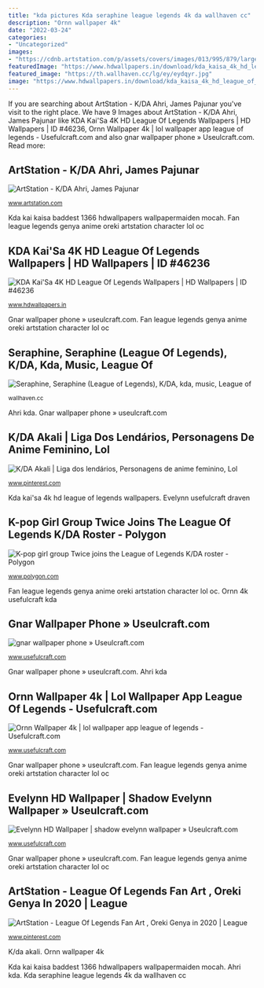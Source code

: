 ```yaml
---
title: "kda pictures Kda seraphine league legends 4k da wallhaven cc"
description: "Ornn wallpaper 4k"
date: "2022-03-24"
categories:
- "Uncategorized"
images:
- "https://cdnb.artstation.com/p/assets/covers/images/013/995/879/large/james-pajunar-kda-ahri.jpg?1542017991"
featuredImage: "https://www.hdwallpapers.in/download/kda_kaisa_4k_hd_league_of_legends-1366x768.jpg"
featured_image: "https://th.wallhaven.cc/lg/ey/eydqyr.jpg"
image: "https://www.hdwallpapers.in/download/kda_kaisa_4k_hd_league_of_legends-1366x768.jpg"
---
```


If you are searching about ArtStation - K/DA Ahri, James Pajunar you've visit to the right place. We have 9 Images about ArtStation - K/DA Ahri, James Pajunar like KDA Kai&#039;Sa 4K HD League Of Legends Wallpapers | HD Wallpapers | ID #46236, Ornn Wallpaper 4k | lol wallpaper app league of legends - Usefulcraft.com and also gnar wallpaper phone » Useulcraft.com. Read more:

## ArtStation - K/DA Ahri, James Pajunar

![ArtStation - K/DA Ahri, James Pajunar](https://cdnb.artstation.com/p/assets/covers/images/013/995/879/large/james-pajunar-kda-ahri.jpg?1542017991 "Evelynn usefulcraft draven")

<small>www.artstation.com</small>

Kda kai kaisa baddest 1366 hdwallpapers wallpapermaiden mocah. Fan league legends genya anime oreki artstation character lol oc

## KDA Kai&#039;Sa 4K HD League Of Legends Wallpapers | HD Wallpapers | ID #46236

![KDA Kai&#039;Sa 4K HD League Of Legends Wallpapers | HD Wallpapers | ID #46236](https://www.hdwallpapers.in/download/kda_kaisa_4k_hd_league_of_legends-1366x768.jpg "Evelynn usefulcraft draven")

<small>www.hdwallpapers.in</small>

Gnar wallpaper phone » useulcraft.com. Fan league legends genya anime oreki artstation character lol oc

## Seraphine, Seraphine (League Of Legends), K/DA, Kda, Music, League Of

![Seraphine, Seraphine (League of Legends), K/DA, kda, music, League of](https://th.wallhaven.cc/lg/ey/eydqyr.jpg "Ahri kda")

<small>wallhaven.cc</small>

Ahri kda. Gnar wallpaper phone » useulcraft.com

## K/DA Akali | Liga Dos Lendários, Personagens De Anime Feminino, Lol

![K/DA Akali | Liga dos lendários, Personagens de anime feminino, Lol](https://i.pinimg.com/736x/a0/c8/bf/a0c8bfbf1eeace225916c046bac11a8a.jpg "Ahri kda")

<small>www.pinterest.com</small>

Kda kai&#039;sa 4k hd league of legends wallpapers. Evelynn usefulcraft draven

## K-pop Girl Group Twice Joins The League Of Legends K/DA Roster - Polygon

![K-pop girl group Twice joins the League of Legends K/DA roster - Polygon](https://cdn.vox-cdn.com/thumbor/ssHwKo3nxTDESir4voTpdsc2JvI=/0x176:1080x741/fit-in/1200x630/cdn.vox-cdn.com/uploads/chorus_asset/file/21822492/kda2.jpg "Kda kai&#039;sa 4k hd league of legends wallpapers")

<small>www.polygon.com</small>

Fan league legends genya anime oreki artstation character lol oc. Ornn 4k usefulcraft kda

## Gnar Wallpaper Phone » Useulcraft.com

![gnar wallpaper phone » Useulcraft.com](https://www.usefulcraft.com/wp-content/uploads/2019/12/gnar-lol-wallpaper-2.jpg "Evelynn usefulcraft draven")

<small>www.usefulcraft.com</small>

Gnar wallpaper phone » useulcraft.com. Ahri kda

## Ornn Wallpaper 4k | Lol Wallpaper App League Of Legends - Usefulcraft.com

![Ornn Wallpaper 4k | lol wallpaper app league of legends - Usefulcraft.com](https://www.usefulcraft.com/wp-content/uploads/2019/12/Ornn-Wallpaper-4k-4.jpg "Kda kai&#039;sa 4k hd league of legends wallpapers")

<small>www.usefulcraft.com</small>

Gnar wallpaper phone » useulcraft.com. Fan league legends genya anime oreki artstation character lol oc

## Evelynn HD Wallpaper | Shadow Evelynn Wallpaper » Useulcraft.com

![Evelynn HD Wallpaper | shadow evelynn wallpaper » Useulcraft.com](https://www.usefulcraft.com/wp-content/uploads/2019/12/Evelynn-HD-Wallpaper-3.png "Ornn wallpaper 4k")

<small>www.usefulcraft.com</small>

Gnar wallpaper phone » useulcraft.com. Fan league legends genya anime oreki artstation character lol oc

## ArtStation - League Of Legends Fan Art , Oreki Genya In 2020 | League

![ArtStation - League Of Legends Fan Art , Oreki Genya in 2020 | League](https://i.pinimg.com/736x/9b/84/31/9b8431b0a68313d632b7098a8c341952.jpg "Ornn wallpaper 4k")

<small>www.pinterest.com</small>

K/da akali. Ornn wallpaper 4k

Kda kai kaisa baddest 1366 hdwallpapers wallpapermaiden mocah. Ahri kda. Kda seraphine league legends 4k da wallhaven cc
